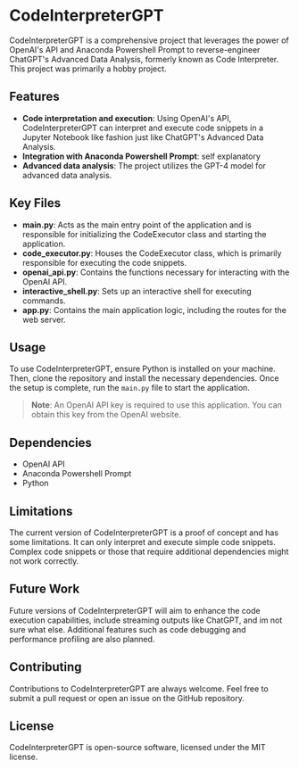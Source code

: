 # CodeInterpreterGPT

CodeInterpreterGPT is a comprehensive project that leverages the power of OpenAI's API and Anaconda Powershell Prompt to reverse-engineer ChatGPT's Advanced Data Analysis, formerly known as Code Interpreter. This project was primarily a hobby project.

## Features

* **Code interpretation and execution**: Using OpenAI's API, CodeInterpreterGPT can interpret and execute code snippets in a Jupyter Notebook like fashion just like ChatGPT's Advanced Data Analysis.
* **Integration with Anaconda Powershell Prompt**: self explanatory
* **Advanced data analysis**: The project utilizes the GPT-4 model for advanced data analysis.

## Key Files

* **main.py**: Acts as the main entry point of the application and is responsible for initializing the CodeExecutor class and starting the application.
* **code_executor.py**: Houses the CodeExecutor class, which is primarily responsible for executing the code snippets.
* **openai_api.py**: Contains the functions necessary for interacting with the OpenAI API.
* **interactive_shell.py**: Sets up an interactive shell for executing commands.
* **app.py**: Contains the main application logic, including the routes for the web server.

## Usage

To use CodeInterpreterGPT, ensure Python is installed on your machine. Then, clone the repository and install the necessary dependencies. Once the setup is complete, run the `main.py` file to start the application.

> **Note**: An OpenAI API key is required to use this application. You can obtain this key from the OpenAI website.

## Dependencies

* OpenAI API
* Anaconda Powershell Prompt
* Python

## Limitations

The current version of CodeInterpreterGPT is a proof of concept and has some limitations. It can only interpret and execute simple code snippets. Complex code snippets or those that require additional dependencies might not work correctly.

## Future Work

Future versions of CodeInterpreterGPT will aim to enhance the code execution capabilities, include streaming outputs like ChatGPT, and im not sure what else. Additional features such as code debugging and performance profiling are also planned.

## Contributing

Contributions to CodeInterpreterGPT are always welcome. Feel free to submit a pull request or open an issue on the GitHub repository.

## License

CodeInterpreterGPT is open-source software, licensed under the MIT license.
